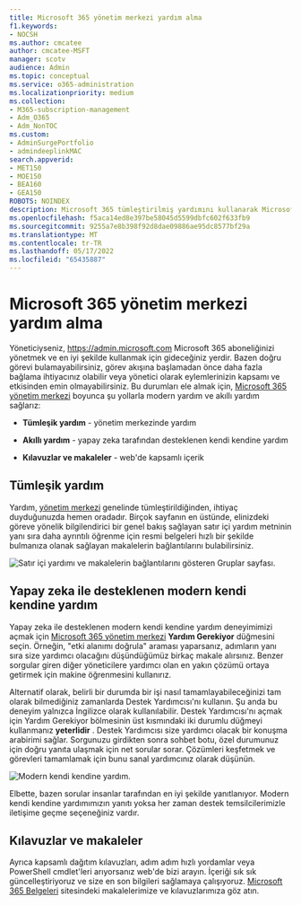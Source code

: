 ```yaml
---
title: Microsoft 365 yönetim merkezi yardım alma
f1.keywords:
- NOCSH
ms.author: cmcatee
author: cmcatee-MSFT
manager: scotv
audience: Admin
ms.topic: conceptual
ms.service: o365-administration
ms.localizationpriority: medium
ms.collection:
- M365-subscription-management
- Adm_O365
- Adm_NonTOC
ms.custom:
- AdminSurgePortfolio
- admindeeplinkMAC
search.appverid:
- MET150
- MOE150
- BEA160
- GEA150
ROBOTS: NOINDEX
description: Microsoft 365 tümleştirilmiş yardımını kullanarak Microsoft 365 aboneliğinizden en iyi şekilde yararlanabilirsiniz.
ms.openlocfilehash: f5aca14ed8e397be58045d5599dbfc602f633fb9
ms.sourcegitcommit: 9255a7e8b398f92d8dae09886ae95dc8577bf29a
ms.translationtype: MT
ms.contentlocale: tr-TR
ms.lasthandoff: 05/17/2022
ms.locfileid: "65435887"
---
```

<!-- The following is just placeholder text from Madhura's mail. We need to add images/examples of each -->

# <a name="how-to-get-help-in-the-microsoft-365-admin-center"></a>Microsoft 365 yönetim merkezi yardım alma

Yöneticiyseniz, <a href="https://go.microsoft.com/fwlink/p/?linkid=2024339" target="_blank">https://admin.microsoft.com</a> Microsoft 365 aboneliğinizi yönetmek ve en iyi şekilde kullanmak için gideceğiniz yerdir. Bazen doğru görevi bulamayabilirsiniz, görev akışına başlamadan önce daha fazla bağlama ihtiyacınız olabilir veya yönetici olarak eylemlerinizin kapsamı ve etkisinden emin olmayabilirsiniz. Bu durumları ele almak için, <a href="https://go.microsoft.com/fwlink/p/?linkid=2166757" target="_blank">Microsoft 365 yönetim merkezi</a> boyunca şu yollarla modern yardım ve akıllı yardım sağlarız:

* **Tümleşik yardım** - yönetim merkezinde yardım

* **Akıllı yardım** - yapay zeka tarafından desteklenen kendi kendine yardım

* **Kılavuzlar ve makaleler** - web'de kapsamlı içerik

## <a name="integrated-help"></a>Tümleşik yardım

Yardım, <a href="https://go.microsoft.com/fwlink/p/?linkid=2166757" target="_blank">yönetim merkezi</a> genelinde tümleştirildiğinden, ihtiyaç duyduğunuzda hemen oradadır. Birçok sayfanın en üstünde, elinizdeki göreve yönelik bilgilendirici bir genel bakış sağlayan satır içi yardım metninin yanı sıra daha ayrıntılı öğrenme için resmi belgeleri hızlı bir şekilde bulmanıza olanak sağlayan makalelerin bağlantılarını bulabilirsiniz.

![Satır içi yardımı ve makalelerin bağlantılarını gösteren Gruplar sayfası.](../../media/integrated-help.png)

## <a name="modern-self-help-powered-by-ai"></a>Yapay zeka ile desteklenen modern kendi kendine yardım

Yapay zeka ile desteklenen modern kendi kendine yardım deneyimimizi açmak için <a href="https://go.microsoft.com/fwlink/p/?linkid=2166757" target="_blank">Microsoft 365 yönetim merkezi</a> **Yardım Gerekiyor** düğmesini seçin. Örneğin, "etki alanımı doğrula" araması yaparsanız, adımların yanı sıra size yardımcı olacağını düşündüğümüz birkaç makale alırsınız. Benzer sorgular giren diğer yöneticilere yardımcı olan en yakın çözümü ortaya getirmek için makine öğrenmesini kullanırız.

Alternatif olarak, belirli bir durumda bir işi nasıl tamamlayabileceğinizi tam olarak bilmediğiniz zamanlarda Destek Yardımcısı'nı kullanın. Şu anda bu deneyim yalnızca İngilizce olarak kullanılabilir. Destek Yardımcısı'nı açmak için Yardım Gerekiyor bölmesinin üst kısmındaki iki durumlu düğmeyi kullanmanız **yeterlidir** . Destek Yardımcısı size yardımcı olacak bir konuşma arabirimi sağlar. Sorgunuzu girdikten sonra sohbet botu, özel durumunuz için doğru yanıta ulaşmak için net sorular sorar. Çözümleri keşfetmek ve görevleri tamamlamak için bunu sanal yardımcınız olarak düşünün.

![Modern kendi kendine yardım.](../../media/help-options.png)

Elbette, bazen sorular insanlar tarafından en iyi şekilde yanıtlanıyor. Modern kendi kendine yardımımızın yanıtı yoksa her zaman destek temsilcilerimizle iletişime geçme seçeneğiniz vardır.

## <a name="guides-and-articles"></a>Kılavuzlar ve makaleler

Ayrıca kapsamlı dağıtım kılavuzları, adım adım hızlı yordamlar veya PowerShell cmdlet'leri arıyorsanız web'de bizi arayın. İçeriği sık sık güncelleştiriyoruz ve size en son bilgileri sağlamaya çalışıyoruz. [Microsoft 365 Belgeleri](../../index.yml) sitesindeki makalelerimize ve kılavuzlarımıza göz atın.